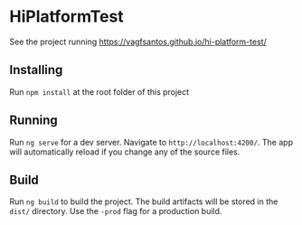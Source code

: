 # HiPlatformTest

See the project running https://vagfsantos.github.io/hi-platform-test/

## Installing

Run `npm install` at the root folder of this project

## Running

Run `ng serve` for a dev server. Navigate to `http://localhost:4200/`. The app will automatically reload if you change any of the source files.

## Build

Run `ng build` to build the project. The build artifacts will be stored in the `dist/` directory. Use the `-prod` flag for a production build.

